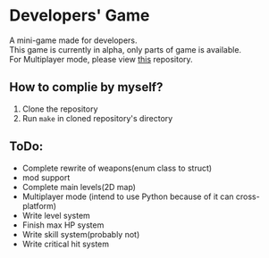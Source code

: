 # Developers' Game
A mini-game made for developers.  
This game is currently in alpha, only parts of game is available.  
For Multiplayer mode, please view [this](https://github.com/g1thubhack3r/DevelopersGameMultiplayer) repository.  
## How to complie by myself?
1. Clone the repository
2. Run `make` in cloned repository's directory
## ToDo:
- Complete rewrite of weapons(enum class to struct)
- mod support
- Complete main levels(2D map)
- Multiplayer mode (intend to use Python because of it can cross-platform)
- Write level system
- Finish max HP system
- Write skill system(probably not)
- Write critical hit system

